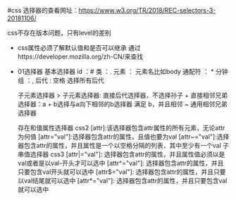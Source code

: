 #css
选择器的查看网址：https://www.w3.org/TR/2018/REC-selectors-3-20181106/

css不存在版本问题，只有level的差别
- css属性必须了解默认值和是否可以继承 通过https://developer.mozilla.org/zh-CN/来查找  

- 01选择器
    基本选择器
        id ：#
        类 ：.
        元素 ： 元素名比如body
        通配符 ： *
        分钟组 ：,
        后代 : 空格 选择所有后代

    子元素选择器
        > 子元素选择器: 直接后代选择器，不选择孙子
        + 直接相邻兄弟选择器：a + b选择与a向下相邻的b选择器 满足 b，并且相邻
        ~ 通用相邻兄弟选择器
    
    存在和值属性选择器 css2
        [attr]:该选择器包含attr属性的所有元素，无论attr为何值
        [attr="val"]:选择器包含attr的属性，且值也要为val
        [attr~="val"]:选择器包含attr的属性，并且属性是一个以空格分隔的列表，其中至少有一个val
    子串值选择器 css3
        [attr|="val"]: 选择器包含attr的属性，并且属性值必须以是val或者是以val-开头才可以选中
        [attr^="val"]: 选择器包含attr的属性，并且只要包含val开头就可以选中
        [attr$="val"]: 选择器包含attr的属性，并且只要以val结尾就可以选中
        [attr*="val"]: 选择器包含attr的属性，并且只要包含val就可以选中


